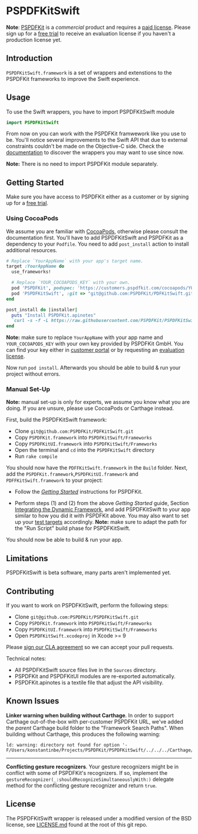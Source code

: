 # PSPDFKitSwift

**Note**: [PSPDFKit](http://pspdfkit.com) is a *commercial* product and requires
a [paid license](https://pspdfkit.com/sales/). Please sign up for a [free trial](http://pspdfkit.com/try)
to receive an evaluation license if you haven't a production license yet.

## Introduction

`PSPDFKitSwift.framework` is a set of wrappers and extenstions to the PSPDFKit frameworks to improve the Swift experience.

## Usage

To use the Swift wrappers, you have to import PSPDFKitSwift module

```swift
import PSPDFKitSwift
```

From now on you can work with the PSPDFKit framwework like you use to be. You'll notice several improvements to the Swift API that due to external constraints couldn't be made on the Objective-C side. Check the [documentation](./docs) to discover the wrappers you may want to use since now.

**Note:** There is no need to import PSPDFKit module separately.

## Getting Started

Make sure you have access to PSPDFKit either as a customer or by signing up for
a [free trial](https://pspdfkit.com/try/).

### Using CocoaPods

We assume you are familiar with [CocoaPods](https://cocoapods.org), otherwise
please consult the documentation first. You'll have to add PSPDFKitSwift and PSPDFKit as a dependency to your `Podfile`. You need to add `post_install` action to install additional resources.

``` Ruby
# Replace `YourAppName` with your app's target name.
target :YourAppName do
  use_frameworks!

  # Replace `YOUR_COCOAPODS_KEY` with your own.
  pod 'PSPDFKit', podspec: 'https://customers.pspdfkit.com/cocoapods/YOUR_COCOAPODS_KEY/latest.podspec'
  pod 'PSPDFKitSwift', :git => "git@github.com:PSPDFKit/PDFKitSwift.git", :branch => "master"
end

post_install do |installer|
  puts "Install PSPDFKit.apinotes"
  `curl -s -f -L https://raw.githubusercontent.com/PSPDFKit/PSPDFKitSwift/master/PSPDFKit.apinotes -o Pods/PSPDFKit/PSPDFKit.framework/Headers/PSPDFKit.apinotes`
end
```

**Note:** make sure to replace `YourAppName` with your app name and
`YOUR_COCOAPODS_KEY` with your own key provided by PSPDFKit GmbH. You can find
your key either in [customer portal](https://customers.pspdfkit.com/) or by
requesting an [evaluation license](https://pspdfkit.com/try/).


Now run `pod install`. Afterwards you should be able to build & run your project
without errors.

### Manual Set-Up

**Note:** manual set-up is only for experts, we assume you know what you are
doing. If you are unsure, please use CocoaPods or Carthage instead.

First, build the PSPDFKitSwift framework:

* Clone `git@github.com:PSPDFKit/PDFKitSwift.git`
* Copy `PSPDFKit.framework` into `PSPDFKitSwift/Frameworks`
* Copy `PSPDFKitUI.framework` into `PSPDFKitSwift/Frameworks`
* Open the terminal and `cd` into the `PSPDFKitSwift` directory
* Run `rake compile`

You should now have the `PDFFKitSwift.framework` in the `Build` folder. Next, add
the `PSPDFKit.framework`,`PSPDFKitUI.framework` and `PDFFKitSwift.framework` to your project:

* Follow the [*Getting Started*](https://pspdfkit.com/guides/ios/current/getting-started/integrating-pspdfkit/) instructions for PSPDFKit.

* Perform steps (1) and (2) from the above *Getting Started* guide, Section
  [Integrating the Dynamic Framework](https://pspdfkit.com/guides/ios/current/getting-started/integrating-pspdfkit/#toc_integrating-the-dynamic-framework),
  and add PSPDFKitSwift to your app similar to how you did it with PSPDFKit above. You
  may also want to set up your [test targets](https://pspdfkit.com/guides/ios/current/getting-started/integrating-pspdfkit/#toc_test-targets) accordingly.
  **Note:** make sure to adapt the path for the "Run Script" build phase for PSPDFKitSwift.

You should now be able to build & run your app.

## Limitations

PSPDFKitSwift is beta software, many parts aren't implemented yet.

## Contributing

If you want to work on PSPDFKitSwift, perform the following steps:

* Clone `git@github.com:PSPDFKit/PSPDFKitSwift.git`
* Copy `PSPDFKit.framework` into `PSPDFKitSwift/Frameworks`
* Copy `PSPDFKitUI.framework` into `PSPDFKitSwift/Frameworks`
* Open `PSPDFKitSwift.xcodeproj` in Xcode >= 9

Please [sign our CLA agreement](https://pspdfkit.com/guides/web/current/miscellaneous/contributing/) so we can accept your pull requests.

Technical notes:

* All PSPDFKitSwift source files live in the `Sources` directory.
* PSPDFKit and PSPDFKitUI modules are re-exported automatically.
* PSPDFKit.apinotes is a textile file that adjust the API visibility.

## Known Issues

**Linker warning when building without Carthage**. In order to support Carthage
out-of-the-box with per-customer PSPDFKit URL, we've added the _parent_
Carthage build folder to the "Framework Search Paths". When building without
Carthage, this produces the following warning:

```
ld: warning: directory not found for option '-F/Users/konstantinbe/Projects/PSPDFKit/PSPDFKitSwift/../../../Carthage/Build/iOS'
```

--------------------------------------------------------------------------------

**Conflicting gesture recognizers**. Your gesture recognizers might be in
conflict with some of PSPDFKit's recognizers. If so, implement the
`gestureRecognizer(_:shouldRecognizeSimultaneouslyWith:)` delegate method
for the conflicting gesture recognizer and return `true`.

## License

The PSPDFKitSwift wrapper is released under a modified version of the BSD license, see
[LICENSE.md](LICENSE.md) found at the root of this git repo.